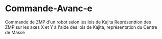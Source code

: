 # Commande-Avanc-e
Commande de ZMP d'un robot selon les lois de Kajita
Représenttion des ZMP sur les axes X et Y à l'aide des lois de Kajita, représentation du Centre de Masse

